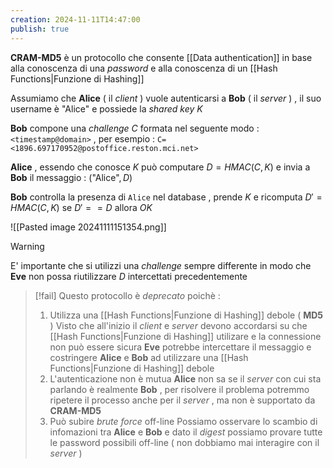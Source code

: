 ```yaml
---
creation: 2024-11-11T14:47:00
publish: true
---
```

**CRAM-MD5** è un protocollo che consente [[Data authentication]] in base alla conoscenza di una *password* e alla conoscenza di un [[Hash Functions|Funzione di Hashing]] 

Assumiamo che **Alice** ( il *client* ) vuole autenticarsi a **Bob** ( il *server* ) , il suo username è "Alice" e possiede la *shared key* $K$ 

**Bob** compone una *challenge* $C$ formata nel seguente modo : `<timestamp@domain>` , per esempio : `C=<1896.697170952@postoffice.reston.mci.net>` 

**Alice** , essendo che conosce $K$ può computare $D=HMAC(C,K)$ e invia a **Bob** il messaggio : $(\text{"Alice"},D)$ 

**Bob** controlla la presenza di `Alice` nel database , prende $K$ e ricomputa $D' = HMAC(C,K)$ se $D' == D$ allora *OK* 

![[Pasted image 20241111151354.png]]

>[!warning] 
>
>E' importante che si utilizzi una *challenge* sempre differente in modo che **Eve** non possa riutilizzare $D$ intercettati precedentemente

>[!fail] 
>Questo protocollo è *deprecato* poichè : 
>1. Utilizza una [[Hash Functions|Funzione di Hashing]] debole ( **MD5** ) 
>	Visto che all'inizio il *client* e *server* devono accordarsi su che [[Hash Functions|Funzione di Hashing]] utilizare e la connessione non può essere sicura **Eve** potrebbe intercettare il messaggio e costringere **Alice** e **Bob** ad utilizzare una [[Hash Functions|Funzione di Hashing]] debole 
>2. L'autenticazione non è mutua
>	**Alice** non sa se il *server* con cui sta parlando è realmente **Bob** , per risolvere il problema potremmo ripetere il processo anche per il *server* , ma non è supportato da **CRAM-MD5**
>3. Può subire *brute force* off-line
>	Possiamo osservare lo scambio di infomazioni tra **Alice** e **Bob** e dato il *digest* possiamo provare tutte le password possibili off-line ( non dobbiamo mai interagire con il *server* )

